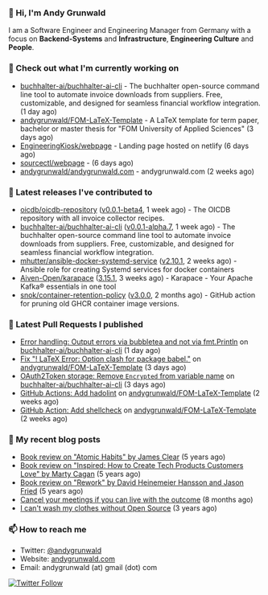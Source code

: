 ### 👋 Hi, I'm Andy Grunwald

I am a Software Engineer and Engineering Manager from Germany with a focus on **Backend-Systems** and **Infrastructure**, **Engineering Culture** and **People**.

### 👷 Check out what I'm currently working on


- [buchhalter-ai/buchhalter-ai-cli](https://github.com/buchhalter-ai/buchhalter-ai-cli) - The buchhalter open-source command line tool to automate invoice downloads from suppliers. Free, customizable, and designed for seamless financial workflow integration. (1 day ago)
- [andygrunwald/FOM-LaTeX-Template](https://github.com/andygrunwald/FOM-LaTeX-Template) - A LaTeX template for term paper, bachelor or master thesis for &#34;FOM University of Applied Sciences&#34; (3 days ago)
- [EngineeringKiosk/webpage](https://github.com/EngineeringKiosk/webpage) - Landing page hosted on netlify (6 days ago)
- [sourcectl/webpage](https://github.com/sourcectl/webpage) -  (6 days ago)
- [andygrunwald/andygrunwald.com](https://github.com/andygrunwald/andygrunwald.com) - andygrunwald.com (2 weeks ago)

### 🔭 Latest releases I've contributed to


- [oicdb/oicdb-repository](https://github.com/oicdb/oicdb-repository) ([v0.0.1-beta4](https://github.com/oicdb/oicdb-repository/releases/tag/v0.0.1-beta4), 1 week ago) - The OICDB repository with all invoice collector recipes.
- [buchhalter-ai/buchhalter-ai-cli](https://github.com/buchhalter-ai/buchhalter-ai-cli) ([v0.0.1-alpha.7](https://github.com/buchhalter-ai/buchhalter-ai-cli/releases/tag/v0.0.1-alpha.7), 1 week ago) - The buchhalter open-source command line tool to automate invoice downloads from suppliers. Free, customizable, and designed for seamless financial workflow integration.
- [mhutter/ansible-docker-systemd-service](https://github.com/mhutter/ansible-docker-systemd-service) ([v2.10.1](https://github.com/mhutter/ansible-docker-systemd-service/releases/tag/v2.10.1), 2 weeks ago) - Ansible role for creating Systemd services for docker containers
- [Aiven-Open/karapace](https://github.com/Aiven-Open/karapace) ([3.15.1](https://github.com/Aiven-Open/karapace/releases/tag/3.15.1), 3 weeks ago) - Karapace - Your Apache Kafka® essentials in one tool
- [snok/container-retention-policy](https://github.com/snok/container-retention-policy) ([v3.0.0](https://github.com/snok/container-retention-policy/releases/tag/v3.0.0), 2 months ago) - GitHub action for pruning old GHCR container image versions.

### 🔨 Latest Pull Requests I published


- [Error handling: Output errors via bubbletea and not via fmt.Println](https://github.com/buchhalter-ai/buchhalter-ai-cli/pull/97) on [buchhalter-ai/buchhalter-ai-cli](https://github.com/buchhalter-ai/buchhalter-ai-cli) (1 day ago)
- [Fix &#34;! LaTeX Error: Option clash for package babel.&#34;](https://github.com/andygrunwald/FOM-LaTeX-Template/pull/276) on [andygrunwald/FOM-LaTeX-Template](https://github.com/andygrunwald/FOM-LaTeX-Template) (3 days ago)
- [OAuth2Token storage: Remove `Encrypted` from variable name](https://github.com/buchhalter-ai/buchhalter-ai-cli/pull/95) on [buchhalter-ai/buchhalter-ai-cli](https://github.com/buchhalter-ai/buchhalter-ai-cli) (3 days ago)
- [GitHub Actions: Add hadolint](https://github.com/andygrunwald/FOM-LaTeX-Template/pull/275) on [andygrunwald/FOM-LaTeX-Template](https://github.com/andygrunwald/FOM-LaTeX-Template) (2 weeks ago)
- [GitHub Action: Add shellcheck](https://github.com/andygrunwald/FOM-LaTeX-Template/pull/273) on [andygrunwald/FOM-LaTeX-Template](https://github.com/andygrunwald/FOM-LaTeX-Template) (2 weeks ago)

### 📝 My recent blog posts


- [Book review on &#34;Atomic Habits&#34; by James Clear](https://andygrunwald.com/blog/book-review-on-atomic-habits-by-james-clear/) (5 years ago)
- [Book review on &#34;Inspired: How to Create Tech Products Customers Love&#34; by Marty Cagan](https://andygrunwald.com/blog/book-review-on-inspired-how-to-create-tech-products-customers-love-by-marty-cagan/) (5 years ago)
- [Book review on &#34;Rework&#34; by David Heinemeier Hansson and Jason Fried](https://andygrunwald.com/blog/book-review-on-rework-by-david-heinemeier-hansson-and-jason-fried/) (5 years ago)
- [Cancel your meetings if you can live with the outcome](https://andygrunwald.com/blog/cancel-your-meetings-if-you-can-live-with-the-outcome/) (8 months ago)
- [I can&#39;t wash my clothes without Open Source](https://andygrunwald.com/blog/i-cant-wash-my-clothes-without-open-source/) (3 years ago)

### 📫 How to reach me

- Twitter: [@andygrunwald](https://twitter.com/andygrunwald)
- Website: [andygrunwald.com](https://andygrunwald.com)
- Email: andygrunwald (at) gmail (dot) com

[![Twitter Follow](https://img.shields.io/twitter/follow/andygrunwald?label=Follow&style=social)](https://twitter.com/andygrunwald)
